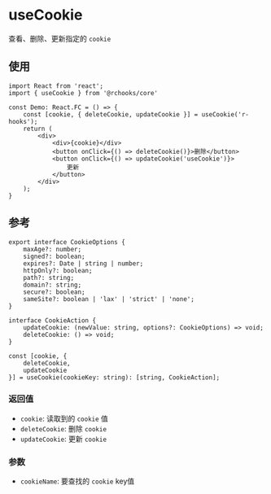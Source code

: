 # useCookie

查看、删除、更新指定的 `cookie`

## 使用

```tsx
import React from 'react';
import { useCookie } from '@rchooks/core'

const Demo: React.FC = () => {
    const [cookie, { deleteCookie, updateCookie }] = useCookie('r-hooks');
    return (
        <div>
            <div>{cookie}</div>
            <button onClick={() => deleteCookie()}>删除</button>
            <button onClick={() => updateCookie('useCookie')}>
                更新
            </button>
        </div>
    );
}
```

## 参考

```tsx
export interface CookieOptions {
    maxAge?: number;
    signed?: boolean;
    expires?: Date | string | number;
    httpOnly?: boolean;
    path?: string;
    domain?: string;
    secure?: boolean;
    sameSite?: boolean | 'lax' | 'strict' | 'none';
}

interface CookieAction {
    updateCookie: (newValue: string, options?: CookieOptions) => void;
    deleteCookie: () => void;
}

const [cookie, {
    deleteCookie,
    updateCookie
}] = useCookie(cookieKey: string): [string, CookieAction];
```

### 返回值
- `cookie`: 读取到的 `cookie` 值
- `deleteCookie`: 删除 `cookie`
- `updateCookie`: 更新 `cookie`

### 参数
- `cookieName`: 要查找的 `cookie` key值